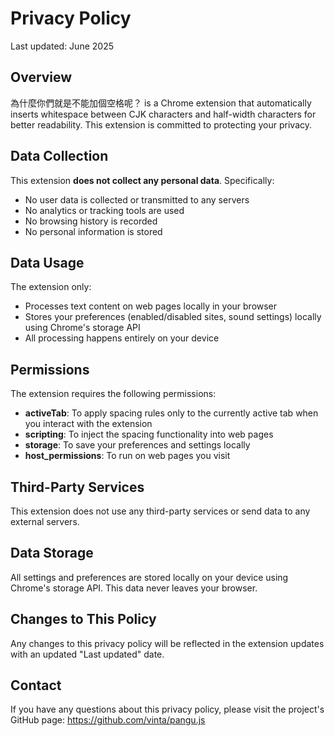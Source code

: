 # Privacy Policy

Last updated: June 2025

## Overview

為什麼你們就是不能加個空格呢？ is a Chrome extension that automatically inserts whitespace between CJK characters and half-width characters for better readability. This extension is committed to protecting your privacy.

## Data Collection

This extension **does not collect any personal data**. Specifically:

- No user data is collected or transmitted to any servers
- No analytics or tracking tools are used
- No browsing history is recorded
- No personal information is stored

## Data Usage

The extension only:

- Processes text content on web pages locally in your browser
- Stores your preferences (enabled/disabled sites, sound settings) locally using Chrome's storage API
- All processing happens entirely on your device

## Permissions

The extension requires the following permissions:

- **activeTab**: To apply spacing rules only to the currently active tab when you interact with the extension
- **scripting**: To inject the spacing functionality into web pages
- **storage**: To save your preferences and settings locally
- **host_permissions**: To run on web pages you visit

## Third-Party Services

This extension does not use any third-party services or send data to any external servers.

## Data Storage

All settings and preferences are stored locally on your device using Chrome's storage API. This data never leaves your browser.

## Changes to This Policy

Any changes to this privacy policy will be reflected in the extension updates with an updated "Last updated" date.

## Contact

If you have any questions about this privacy policy, please visit the project's GitHub page: https://github.com/vinta/pangu.js
